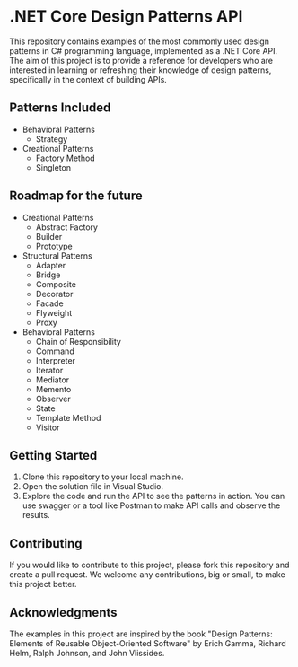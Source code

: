 # .NET Core Design Patterns API

This repository contains examples of the most commonly used design patterns in C# programming language, implemented as a .NET Core API. The aim of this project is to provide a reference for developers who are interested in learning or refreshing their knowledge of design patterns, specifically in the context of building APIs.

## Patterns Included
- Behavioral Patterns
  - Strategy
- Creational Patterns
  - Factory Method
  - Singleton
## Roadmap for the future
- Creational Patterns
  - Abstract Factory
  - Builder
  - Prototype
- Structural Patterns
  - Adapter
  - Bridge
  - Composite
  - Decorator
  - Facade
  - Flyweight
  - Proxy
- Behavioral Patterns
  - Chain of Responsibility
  - Command
  - Interpreter
  - Iterator
  - Mediator
  - Memento
  - Observer
  - State
  - Template Method
  - Visitor

## Getting Started

1. Clone this repository to your local machine.
2. Open the solution file in Visual Studio.
3. Explore the code and run the API to see the patterns in action. You can use swagger or a tool like Postman to make API calls and observe the results.

## Contributing

If you would like to contribute to this project, please fork this repository and create a pull request. We welcome any contributions, big or small, to make this project better.

## Acknowledgments

The examples in this project are inspired by the book "Design Patterns: Elements of Reusable Object-Oriented Software" by Erich Gamma, Richard Helm, Ralph Johnson, and John Vlissides.
